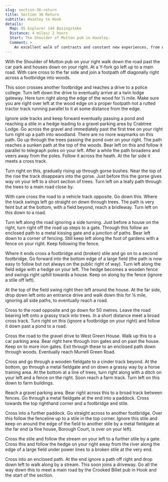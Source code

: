 ```yaml
---
slug: section-36-return
title: Section 36 Return
subtitle: Hazeley to Hook
details:
  Map: OS Explorer 144 Basingstoke
  Distance: 4 miles/ 2 hours
  Start: The Shoulder of Mutton pub in Hazeley.
  Comment: >
    An excellent walk of contrasts and constant new experiences, from woodland paths to heathland, field edges and secret secluded ways only accessible to walkers. Enjoy the excellent West Green House and the impressive Borough Court. Seen on this walk, deer, woodpecker, heron, butterflies and Gloucester Old Spots. There are many stiles.
---
```

With the Shoulder of Mutton pub on your right walk down the road past the car park and houses down on your right. At a Y-fork go left up to a main road. With care cross to the far side and join a footpath off diagonally right across a footbridge into woods.

This soon crosses another footbridge and reaches a drive to a police college. Turn left down the drive to eventually arrive at a twin lodge gateway. Here turn right along the edge of the wood for ½ mile. Make sure you are right over left at the wood edge on a proper footpath not a rutted tractor track running parallel to it at some distance from the edge.

Ignore side tracks and keep forward eventually passing a pond and reaching a stile in a hedge leading to a gravel parking area by Crabtree Lodge. Go across the gravel and immediately past the first tree on your right turn right up a path into woodland. There are no more waymarks on this path. Go up through the trees passing the pond over on your right. The path reaches a sunken path at the top of the woods. Bear left on this and follow it parallel to telegraph poles on your left. After a while the path broadens and veers away from the poles. Follow it across the heath. At the far side it meets a cross track.

Turn right on this, gradually rising up through gorse bushes. Near the top of the rise the track disappears into the gorse. Just before this the gorse gives way on your left to a short section of trees. Turn left on a leafy path through the trees to a main road close by.

With care cross the road to a vehicle track opposite. Go down this. Where the track swings left go straight on down through trees. The path is very feint but at the bottom, with a field beyond, reach a bridleway. Turn left on this down to a road.

Turn left along the road ignoring a side turning. Just before a house on the right, turn right off the road up steps to a gate. Through this follow an enclosed path to a metal kissing gate and a junction of paths. Bear left down to a corner of fencing. Still keep left along the foot of gardens with a fence on your right. Keep following the fence.

Where it ends cross a footbridge and (broken) stile and go on to a second footbridge. Go forward into the bottom edge of a large field (the path is now easy to follow but not always on the public right of way). Turn left along the field edge with a hedge on your left. The hedge becomes a wooden fence and swings right uphill towards a house. Keep on along by the fence (ignore a stile off left).

At the top of the field swing right then left around the house. At the far side, drop down left onto an entrance drive and walk down this for ¼ mile, ignoring all side paths, to eventually reach a road.

Cross to the road opposite and go down for 50 metres. Leave the road bearing left onto a grassy track into trees. In a short distance meet a broad cross track. Turn right on this (ignore a footbridge on your right) and follow it down past a pond to a road.

Cross the road to the gravel drive to West Green House. Walk up this to a car parking area. Bear right here through iron gates and on past the house. Keep on to more iron gates. Exit through these to an enclosed path down through woods. Eventually reach Murrell Green Road.

Cross and go through a wooden fieldgate to a cinder track beyond. At the bottom, go through a metal fieldgate and on down a grassy way by a horse training area. At the bottom at a line of trees, turn right along with a ditch on your left and a fence on the right. Soon reach a farm track. Turn left on this down to farm buildings.

Reach a gravel parking area. Bear right across this to a broad track between fences. Go through a metal fieldgate at the end into a paddock. Cross towards the top righthand corner and a footbridge and stile.

Cross into a further paddock. Go straight across to another footbridge. Over this follow the fenceline up to a stile in the top corner. Ignore this stile and keep on around the edge of the field to another stile by a metal fieldgate at the far end (a fine house, Borough Court, is over on your left).

Cross the stile and follow the stream on your left to a further stile by a gate. Cross this and follow the hedge on your right away from the river along the edge of a large field under power lines to a broken stile at the very end.

Cross into an enclosed path. At the end ignore a path off right and drop down left to walk along by a stream. This soon joins a driveway. Go all the way down this to meet a main road by the Crooked Billet pub in Hook and the start of the section.

